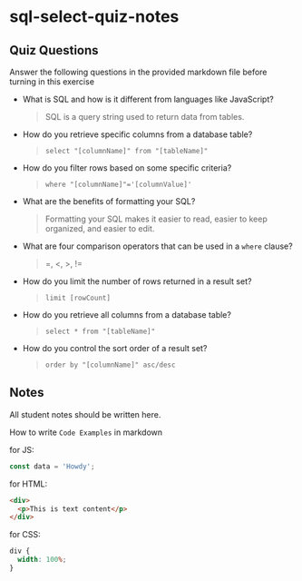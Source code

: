 # sql-select-quiz-notes

## Quiz Questions

Answer the following questions in the provided markdown file before turning in this exercise

- What is SQL and how is it different from languages like JavaScript?

  > SQL is a query string used to return data from tables.

- How do you retrieve specific columns from a database table?

  > `select "[columnName]" from "[tableName]"`

- How do you filter rows based on some specific criteria?

  > `where "[columnName]"='[columnValue]'`

- What are the benefits of formatting your SQL?

  > Formatting your SQL makes it easier to read, easier to keep organized, and easier to edit.

- What are four comparison operators that can be used in a `where` clause?

  > =, <, >, !=

- How do you limit the number of rows returned in a result set?

  > `limit [rowCount]`

- How do you retrieve all columns from a database table?

  > `select * from "[tableName]"`

- How do you control the sort order of a result set?

  > `order by "[columnName]" asc/desc`

## Notes

All student notes should be written here.

How to write `Code Examples` in markdown

for JS:

```javascript
const data = 'Howdy';
```

for HTML:

```html
<div>
  <p>This is text content</p>
</div>
```

for CSS:

```css
div {
  width: 100%;
}
```
